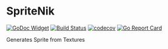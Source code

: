 # SpriteNik

[![GoDoc Widget](https://godoc.org/github.com/liucxer/courier/spritenik?status.svg)](https://godoc.org/github.com/liucxer/courier/spritenik)
[![Build Status](https://travis-ci.org/go-courier/spritenik.svg?branch=master)](https://travis-ci.org/go-courier/spritenik)
[![codecov](https://codecov.io/gh/go-courier/spritenik/branch/master/graph/badge.svg)](https://codecov.io/gh/go-courier/spritenik)
[![Go Report Card](https://goreportcard.com/badge/github.com/liucxer/courier/spritenik)](https://goreportcard.com/report/github.com/liucxer/courier/spritenik)

Generates Sprite from Textures
